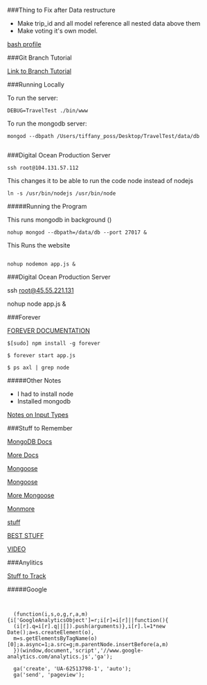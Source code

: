 ###Thing to Fix after Data restructure

* Make trip_id and all model reference all nested data above them
* Make voting it's own model.


[bash profile](http://www.moncefbelyamani.com/create-aliases-in-bash-profile-to-assign-shortcuts-for-common-terminal-commands/)



###Git Branch Tutorial

[Link to Branch Tutorial](https://www.atlassian.com/git/tutorials/using-branches)

###Running Locally

To run the server:

```
DEBUG=TravelTest ./bin/www

```

To run the mongodb server:

```
mongod --dbpath /Users/tiffany_poss/Desktop/TravelTest/data/db


```


###Digital Ocean Production Server

```
ssh root@104.131.57.112

```
This changes it to be able to run the code node instead of nodejs

```
ln -s /usr/bin/nodejs /usr/bin/node

```

#####Running the Program

This runs mongodb in background ()

```
nohup mongod --dbpath=/data/db --port 27017 &

```

This Runs the website

```

nohup nodemon app.js &

```



###Digital Ocean Production Server

ssh root@45.55.221.131



nohup node app.js &



###Forever

[FOREVER DOCUMENTATION](http://blog.nodejitsu.com/keep-a-nodejs-server-up-with-forever/)


```
$[sudo] npm install -g forever

```

```
$ forever start app.js

```

```
$ ps axl | grep node

```



#####Other Notes

* I had to install node
* Installed mongodb

[Notes on Input Types](http://www.w3schools.com/html/html_form_input_types.asp)



###Stuff to Remember


[MongoDB Docs](http://docs.mongodb.org/manual/core/crud-introduction/)

[More Docs](http://docs.mongodb.org/manual/reference/glossary/#term-collection)

[Mongoose](http://mongoosejs.com/docs/index.html)

[Mongoose](http://mongoosejs.com/docs/guide.html)

[More Mongoose](http://mongoosejs.com/docs/index.html)

[Monmore](http://mongoosejs.com/docs/guide.html)

[stuff](https://github.com/Automattic/mongoose)

[BEST STUFF](http://adrianmejia.com/blog/2014/10/01/creating-a-restful-api-tutorial-with-nodejs-and-mongodb/)

[VIDEO](https://www.youtube.com/watch?v=5e1NEdfs4is)





###Anylitics

[Stuff to Track](http://flippa.com/blog/5-key-metrics-to-always-track-in-your-web-analytics/)


#####Google
```


  (function(i,s,o,g,r,a,m){i['GoogleAnalyticsObject']=r;i[r]=i[r]||function(){
  (i[r].q=i[r].q||[]).push(arguments)},i[r].l=1*new Date();a=s.createElement(o),
  m=s.getElementsByTagName(o)[0];a.async=1;a.src=g;m.parentNode.insertBefore(a,m)
  })(window,document,'script','//www.google-analytics.com/analytics.js','ga');

  ga('create', 'UA-62513798-1', 'auto');
  ga('send', 'pageview');




```